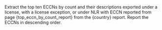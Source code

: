 Extract the top ten ECCNs by count and their descriptions exported under a license, with a license exception, or under NLR with ECCN reported from page {top_eccn_by_count_report} from the {country} report. Report the ECCNs in descending order.